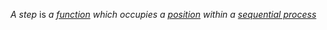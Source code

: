 *A step* is *a [function](https://github.com/gcassel/Modular-Organization-Terminology/blob/master/terms/function.md) which occupies a [position](https://github.com/gcassel/Modular-Organization-Terminology/blob/master/terms/position.md) within a [sequential process](https://github.com/gcassel/Modular-Organization-Terminology/blob/master/compound-terms/sequential-process.md)*

